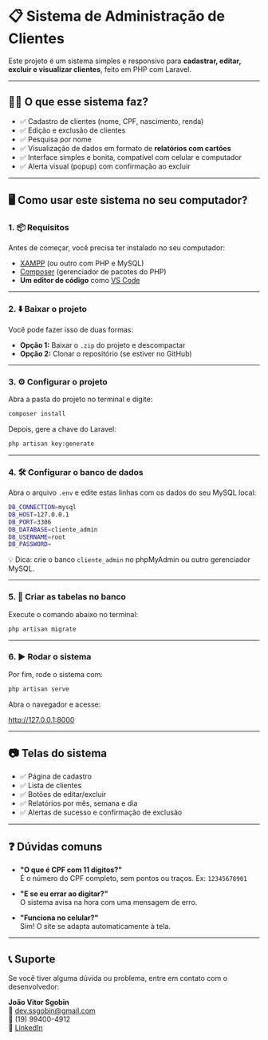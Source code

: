 # 📋 Sistema de Administração de Clientes

Este projeto é um sistema simples e responsivo para **cadastrar, editar, excluir e visualizar clientes**, feito em PHP com Laravel.

---

## 🧑‍💻 O que esse sistema faz?

- ✅ Cadastro de clientes (nome, CPF, nascimento, renda)
- ✅ Edição e exclusão de clientes
- ✅ Pesquisa por nome
- ✅ Visualização de dados em formato de **relatórios com cartões**
- ✅ Interface simples e bonita, compatível com celular e computador
- ✅ Alerta visual (popup) com confirmação ao excluir

---

## 🖥️ Como usar este sistema no seu computador?

### 1. 📦 Requisitos

Antes de começar, você precisa ter instalado no seu computador:

- [XAMPP](https://www.apachefriends.org/pt_br/index.html) (ou outro com PHP e MySQL)
- [Composer](https://getcomposer.org/) (gerenciador de pacotes do PHP)
- **Um editor de código** como [VS Code](https://code.visualstudio.com/)

---

### 2. ⬇️ Baixar o projeto

Você pode fazer isso de duas formas:

- **Opção 1:** Baixar o `.zip` do projeto e descompactar
- **Opção 2:** Clonar o repositório (se estiver no GitHub)

---

### 3. ⚙️ Configurar o projeto

Abra a pasta do projeto no terminal e digite:

```bash
composer install
```

Depois, gere a chave do Laravel:


```bash
php artisan key:generate
```

---

### 4. 🛠️ Configurar o banco de dados

Abra o arquivo `.env` e edite estas linhas com os dados do seu MySQL local:


```bash
DB_CONNECTION=mysql
DB_HOST=127.0.0.1
DB_PORT=3306
DB_DATABASE=cliente_admin
DB_USERNAME=root
DB_PASSWORD=
```

💡 Dica: crie o banco `cliente_admin` no phpMyAdmin ou outro gerenciador MySQL.

---

### 5. 🧱 Criar as tabelas no banco

Execute o comando abaixo no terminal:

```bash
php artisan migrate
```

---

### 6. ▶️ Rodar o sistema

Por fim, rode o sistema com:

```bash
php artisan serve
```

Abra o navegador e acesse: 

http://127.0.0.1:8000


---

## 📷 Telas do sistema

- ✅ Página de cadastro
- ✅ Lista de clientes
- ✅ Botões de editar/excluir
- ✅ Relatórios por mês, semana e dia
- ✅ Alertas de sucesso e confirmação de exclusão

---

## ❓ Dúvidas comuns

- **"O que é CPF com 11 dígitos?"**  
  É o número do CPF completo, sem pontos ou traços. Ex: `12345678901`

- **"E se eu errar ao digitar?"**  
  O sistema avisa na hora com uma mensagem de erro.

- **"Funciona no celular?"**  
  Sim! O site se adapta automaticamente à tela.

---

## 📞 Suporte

Se você tiver alguma dúvida ou problema, entre em contato com o desenvolvedor:

**João Vitor Sgobin**  
📧 dev.ssgobin@gmail.com  
📱 (19) 99400-4912  
🔗 [LinkedIn](https://www.linkedin.com/in/joaovitorsgobin/)